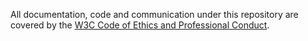 All documentation, code and communication under this repository are covered by the [W3C Code of Ethics and Professional Conduct](https://www.w3.org/policies/code-of-conduct/).